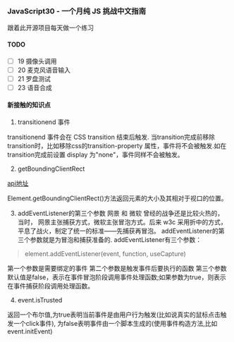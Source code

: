### JavaScript30 - 一个月纯 JS 挑战中文指南

 跟着此开源项目每天做一个练习

#### TODO

- [ ] 19 摄像头调用
- [ ] 20 麦克风语音输入
- [ ] 21 罗盘测试
- [ ] 23 语音合成

#### 新接触的知识点

1. transitionend 事件

transitionend 事件会在 CSS transition 结束后触发. 当transition完成前移除transition时，比如移除css的transition-property 属性，事件将不会被触发.如在transition完成前设置  display 为"none"，事件同样不会被触发。

2. getBoundingClientRect

[api地址](https://developer.mozilla.org/zh-CN/docs/Web/API/Element/getBoundingClientRect)

Element.getBoundingClientRect()方法返回元素的大小及其相对于视口的位置。

3. addEventListener的第三个参数
网景 和 微软 曾经的战争还是比较火热的，当时， 网景主张捕获方式，微软主张冒泡方式。后来 w3c 采用折中的方式，平息了战火，制定了统一的标准——先捕获再冒泡。
addEventListener的第三个参数就是为冒泡和捕获准备的.
addEventListener有三个参数：

> element.addEventListener(event, function, useCapture)

第一个参数是需要绑定的事件
第二个参数是触发事件后要执行的函数
第三个参数默认值是false，表示在事件冒泡阶段调用事件处理函数;如果参数为true，则表示在事件捕获阶段调用处理函数。

4. event.isTrusted

返回一个布尔值,为true表明当前事件是由用户行为触发(比如说真实的鼠标点击触发一个click事件), 为false表明事件由一个脚本生成的(使用事件构造方法,比如event.initEvent)